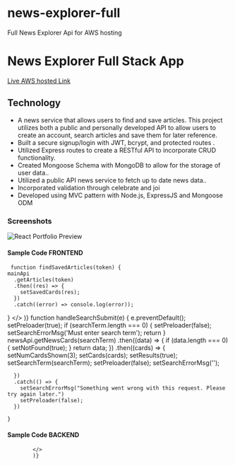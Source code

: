 # news-explorer-full
Full News Explorer Api for AWS hosting

# News Explorer Full Stack App

[Live AWS hosted Link](https://djbnews.students.nomoreparties.site/)

## Technology

- A news service that allows users to find and save articles. This project utilizes both a public and personally developed API
to allow users to create an account, search articles and save them for later reference.
 - Built a secure signup/login with JWT, bcrypt, and protected routes .
 - Utilized Express routes to create a RESTful API to incorporate CRUD functionality.
 - Created Mongoose Schema with MongoDB to allow for the storage of user data..
 - Utilized a public API news service to fetch up to date news data..
 - Incorporated validation through celebrate and joi
 - Developed using MVC pattern with Node.js, ExpressJS and Mongoose ODM

### Screenshots

![React Portfolio Preview](DJBReact-Site-Preview.png)

#### Sample Code FRONTEND

     function findSavedArticles(token) {
    mainApi
      .getArticles(token)
      .then((res) => {
        setSavedCards(res);
      })
      .catch((error) => console.log(error));
  }
  </>
            )}
      function handleSearchSubmit(e) {
    e.preventDefault();
    setPreloader(true);
    if (searchTerm.length === 0) {
      setPreloader(false);
      setSearchErrorMsg('Must enter search term');
      return
    }
    newsApi.getNewsCards(searchTerm)
      .then((data) => {
        if (data.length === 0) {
          setNotFound(true);
        }
        return data;
      })
      .then((cards) => {
        setNumCardsShown(3);
        setCards(cards);
        setResults(true);
        setSearchTerm(searchTerm);
        setPreloader(false);
        setSearchErrorMsg('');

      })
      .catch(() => {
        setSearchErrorMsg("Something went wrong with this request. Please try again later.")
        setPreloader(false);
      })

    }
  
#### Sample Code BACKEND
            </>
            )}
